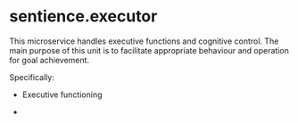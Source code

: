 sentience.executor
=========

This microservice handles executive functions and cognitive control. The main purpose of this unit is to facilitate appropriate behaviour and operation for goal achievement.  

Specifically:  

- Executive functioning  

- 